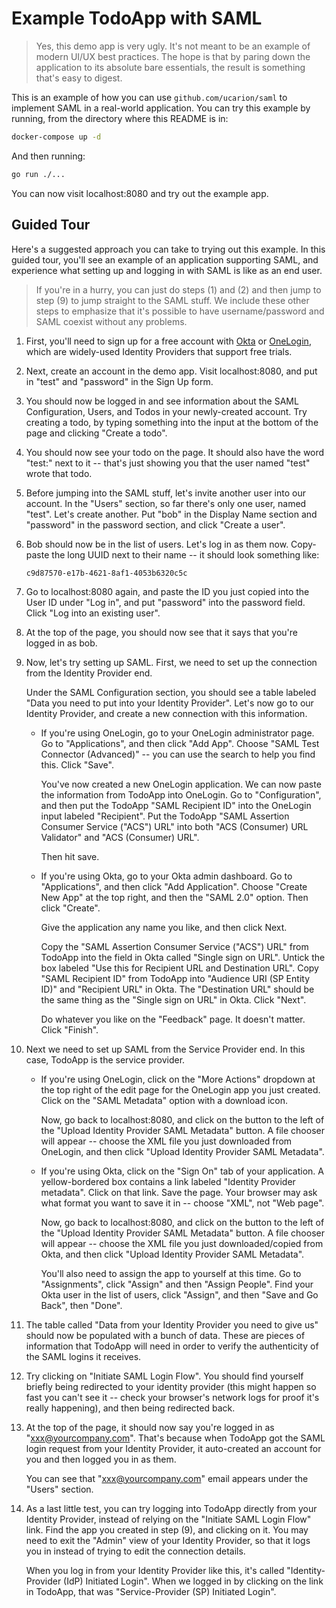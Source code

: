 # Example TodoApp with SAML

> Yes, this demo app is very ugly. It's not meant to be an example of modern
> UI/UX best practices. The hope is that by paring down the application to its
> absolute bare essentials, the result is something that's easy to digest.

This is an example of how you can use `github.com/ucarion/saml` to implement
SAML in a real-world application. You can try this example by running, from the
directory where this README is in:

```bash
docker-compose up -d
```

And then running:

```bash
go run ./...
```

You can now visit localhost:8080 and try out the example app.

## Guided Tour

Here's a suggested approach you can take to trying out this example. In this
guided tour, you'll see an example of an application supporting SAML, and
experience what setting up and logging in with SAML is like as an end user.

> If you're in a hurry, you can just do steps (1) and (2) and then jump to step
> (9) to jump straight to the SAML stuff. We include these other steps to
> emphasize that it's possible to have username/password and SAML coexist
> without any problems.

1. First, you'll need to sign up for a free account with [Okta][okta] or
   [OneLogin][onelogin], which are widely-used Identity Providers that support
   free trials.

2. Next, create an account in the demo app. Visit localhost:8080, and put in
   "test" and "password" in the Sign Up form.

3. You should now be logged in and see information about the SAML Configuration,
   Users, and Todos in your newly-created account. Try creating a todo, by
   typing something into the input at the bottom of the page and clicking
   "Create a todo".

4. You should now see your todo on the page. It should also have the word
   "test:" next to it -- that's just showing you that the user named "test"
   wrote that todo.

5. Before jumping into the SAML stuff, let's invite another user into our
   account. In the "Users" section, so far there's only one user, named "test".
   Let's create another. Put "bob" in the Display Name section and "password" in
   the password section, and click "Create a user".

6. Bob should now be in the list of users. Let's log in as them now. Copy-paste
   the long UUID next to their name -- it should look something like:

   ```text
   c9d87570-e17b-4621-8af1-4053b6320c5c
   ```

7. Go to localhost:8080 again, and paste the ID you just copied into the User ID
   under "Log in", and put "password" into the password field. Click "Log into
   an existing user".

8. At the top of the page, you should now see that it says that you're logged in
   as bob.

9. Now, let's try setting up SAML. First, we need to set up the connection from
   the Identity Provider end.

   Under the SAML Configuration section, you should see a table labeled "Data
   you need to put into your Identity Provider". Let's now go to our Identity
   Provider, and create a new connection with this information.

   * If you're using OneLogin, go to your OneLogin administrator page. Go to
     "Applications", and then click "Add App". Choose "SAML Test Connector
     (Advanced)" -- you can use the search to help you find this. Click "Save".

     You've now created a new OneLogin application. We can now paste the
     information from TodoApp into OneLogin. Go to "Configuration", and then put
     the TodoApp "SAML Recipient ID" into the OneLogin input labeled
     "Recipient". Put the TodoApp "SAML Assertion Consumer Service ("ACS") URL"
     into both "ACS (Consumer) URL Validator" and "ACS (Consumer) URL".

     Then hit save.

   * If you're using Okta, go to your Okta admin dashboard. Go to
     "Applications", and then click "Add Application". Choose "Create New App"
     at the top right, and then the "SAML 2.0" option. Then click "Create".

     Give the application any name you like, and then click Next.

     Copy the "SAML Assertion Consumer Service ("ACS") URL" from TodoApp into
     the field in Okta called "Single sign on URL". Untick the box labeled "Use
     this for Recipient URL and Destination URL". Copy "SAML Recipient ID" from
     TodoApp into "Audience URI (SP Entity ID)" and "Recipient URL" in Okta. The
     "Destination URL" should be the same thing as the "Single sign on URL" in
     Okta. Click "Next".

     Do whatever you like on the "Feedback" page. It doesn't matter. Click
     "Finish".

10. Next we need to set up SAML from the Service Provider end. In this case,
    TodoApp is the service provider.

    * If you're using OneLogin, click on the "More Actions" dropdown at the top
      right of the edit page for the OneLogin app you just created. Click on the
      "SAML Metadata" option with a download icon.

      Now, go back to localhost:8080, and click on the button to the left of the
      "Upload Identity Provider SAML Metadata" button. A file chooser will
      appear -- choose the XML file you just downloaded from OneLogin, and then
      click "Upload Identity Provider SAML Metadata".

    * If you're using Okta, click on the "Sign On" tab of your application. A
      yellow-bordered box contains a link labeled "Identity Provider metadata".
      Click on that link. Save the page. Your browser may ask what format you
      want to save it in -- choose "XML", not "Web page".

      Now, go back to localhost:8080, and click on the button to the left of the
      "Upload Identity Provider SAML Metadata" button. A file chooser will
      appear -- choose the XML file you just downloaded/copied from Okta, and
      then click "Upload Identity Provider SAML Metadata".

      You'll also need to assign the app to yourself at this time. Go to
      "Assignments", click "Assign" and then "Assign People". Find your Okta
      user in the list of users, click "Assign", and then "Save and Go Back",
      then "Done".

11. The table called "Data from your Identity Provider you need to give us"
    should now be populated with a bunch of data. These are pieces of
    information that TodoApp will need in order to verify the authenticity of
    the SAML logins it receives.

12. Try clicking on "Initiate SAML Login Flow". You should find yourself briefly
    being redirected to your identity provider (this might happen so fast you
    can't see it -- check your browser's network logs for proof it's really
    happening), and then being redirected back.

13. At the top of the page, it should now say you're logged in as
    "xxx@yourcompany.com". That's because when TodoApp got the SAML login
    request from your Identity Provider, it auto-created an account for you and
    then logged you in as them.

    You can see that "xxx@yourcompany.com" email appears under the "Users"
    section.

14. As a last little test, you can try logging into TodoApp directly from your
    Identity Provider, instead of relying on the "Initiate SAML Login Flow"
    link. Find the app you created in step (9), and clicking on it. You may need
    to exit the "Admin" view of your Identity Provider, so that it logs you in
    instead of trying to edit the connection details.

    When you log in from your Identity Provider like this, it's called
    "Identity-Provider (IdP) Initiated Login". When we logged in by clicking on
    the link in TodoApp, that was "Service-Provider (SP) Initiated Login".

[okta]: https://www.okta.com/free-trial/
[onelogin]: https://www.onelogin.com/free-trial
